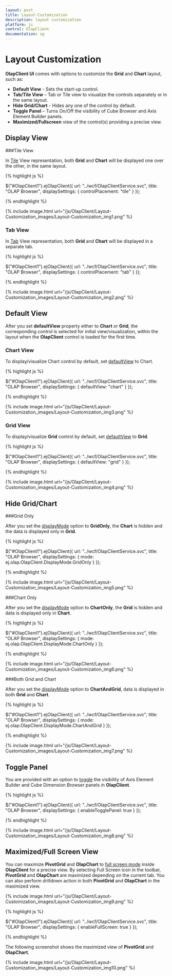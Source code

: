```yaml
---
layout: post
title: Layout-Customization
description: layout customization
platform: js
control: OlapClient
documentation: ug
---
```


# Layout Customization

**OlapClient UI** comes with options to customize the **Grid** and **Chart** layout, such as:

   * **Default View** - Sets the start-up control. 
   * **Tab/Tile View** – Tab or Tile view to visualize the controls separately or in the same layout. 
   * **Hide Grid/Chart** - Hides any one of the control by default. 
   * **Toggle Panel** – Turns On/Off the visibility of Cube Browser and Axis Element Builder panels.  
   * **Maximized/Fullscreen** view of the control(s) providing a precise view.

## Display View

###Tile View

In [Tile](/js/api/ejOlapClient#members:displaysettings-controlplacement) View representation, both **Grid** and **Chart** will be displayed one over the other, in the same layout. 

{% highlight js %}

$("#OlapClient1").ejOlapClient({
    url: "../wcf/OlapClientService.svc",
    title: "OLAP Browser",
    displaySettings: {
        controlPlacement: "tile"
    }
});

{% endhighlight %}

{% include image.html url="/js/OlapClient/Layout-Customization_images/Layout-Customization_img1.png" %}

### Tab View

In [Tab](/js/api/ejOlapClient#members:displaysettings-controlplacement) View representation, both **Grid** and **Chart** will be displayed in a separate tab.

{% highlight js %}

$("#OlapClient1").ejOlapClient({
    url: "../wcf/OlapClientService.svc",
    title: "OLAP Browser",
    displaySettings: {
        controlPlacement: "tab"
    }
});


{% endhighlight %}

{% include image.html url="/js/OlapClient/Layout-Customization_images/Layout-Customization_img2.png" %}

## Default View

After you set **defaultView** property either to **Chart** or **Grid**, the corresponding control is selected for initial view/visualization, within the layout when the **OlapClient** control is loaded for the first time. 

### Chart View

To display/visualize Chart control by default, set [defaultView](/js/api/ejOlapClient#members:displaysettings-defaultview) to Chart.

{% highlight js %}

$("#OlapClient1").ejOlapClient({
    url: "../wcf/OlapClientService.svc",
    title: "OLAP Browser",
    displaySettings: {
        defaultView: "chart"
    }
});


{% endhighlight %}

{% include image.html url="/js/OlapClient/Layout-Customization_images/Layout-Customization_img3.png" %}

### Grid View

To display/visualize **Grid** control by default, set [defaultView](/js/api/ejOlapClient#members:displaysettings-defaultview) to **Grid**.

{% highlight js %}

$("#OlapClient1").ejOlapClient({
    url: "../wcf/OlapClientService.svc",
    title: "OLAP Browser",
    displaySettings: {
        defaultView: "grid"
    }
});


{% endhighlight %}

{% include image.html url="/js/OlapClient/Layout-Customization_images/Layout-Customization_img4.png" %}

## Hide Grid/Chart

###Grid Only

After you set the [displayMode](/js/api/ejOlapClient#members:displaysettings-mode) option to **GridOnly**, the **Chart** is hidden and the data is displayed only in **Grid**.

{% highlight js %}

$("#OlapClient1").ejOlapClient({
    url: "../wcf/OlapClientService.svc",
    title: "OLAP Browser",
    displaySettings: {
        mode: ej.olap.OlapClient.DisplayMode.GridOnly
    }
});


{% endhighlight %}

{% include image.html url="/js/OlapClient/Layout-Customization_images/Layout-Customization_img5.png" %}

###Chart Only

After you set the [displayMode](/js/api/ejOlapClient#members:displaysettings-mode) option to **ChartOnly**, the **Grid** is hidden and data is displayed only in **Chart**.

{% highlight js %}

$("#OlapClient1").ejOlapClient({
    url: "../wcf/OlapClientService.svc",
    title: "OLAP Browser",
    displaySettings: {
        mode: ej.olap.OlapClient.DisplayMode.ChartOnly
    }
});


{% endhighlight %}

{% include image.html url="/js/OlapClient/Layout-Customization_images/Layout-Customization_img6.png" %}

###Both Grid and Chart

After you set the [displayMode](/js/api/ejOlapClient#members:displaysettings-mode) option to **ChartAndGrid**, data is displayed in both **Grid** and **Chart**.

{% highlight js %}

$("#OlapClient1").ejOlapClient({
    url: "../wcf/OlapClientService.svc",
    title: "OLAP Browser",
    displaySettings: {
        mode: ej.olap.OlapClient.DisplayMode.ChartAndGrid
    }
});


{% endhighlight %}

{% include image.html url="/js/OlapClient/Layout-Customization_images/Layout-Customization_img7.png" %}

## Toggle Panel

You are provided with an option to [toggle](/js/api/ejOlapClient#members:displaysettings-enabletogglepanel) the visibility of Axis Element Builder and Cube Dimension Browser panels in **OlapClient**.

{% highlight js %}

$("#OlapClient1").ejOlapClient({
    url: "../wcf/OlapClientService.svc",
    title: "OLAP Browser",
    displaySettings: {
        enableTogglePanel: true
    }
});


{% endhighlight %}

{% include image.html url="/js/OlapClient/Layout-Customization_images/Layout-Customization_img8.png" %}

## Maximized/Full Screen View

You can maximize **PivotGrid** and **OlapChart** to [full screen mode](/js/api/ejOlapClient#members:displaysettings-enablefullscreen) inside **OlapClient** for a precise view. By selecting Full Screen icon in the toolbar, **PivotGrid** and **OlapChart** are maximized depending on the current tab. You can also perform drilldown action in both **PivotGrid** and **OlapChart** in the maximized view.

{% include image.html url="/js/OlapClient/Layout-Customization_images/Layout-Customization_img9.png" %}

{% highlight js %}

$("#OlapClient1").ejOlapClient({
    url: "../wcf/OlapClientService.svc",
    title: "OLAP Browser",
    displaySettings: {
        enableFullScreen: true
    }
});

{% endhighlight %}

The following screenshot shows the maximized view of **PivotGrid** and **OlapChart.**

{% include image.html url="/js/OlapClient/Layout-Customization_images/Layout-Customization_img10.png" %}

